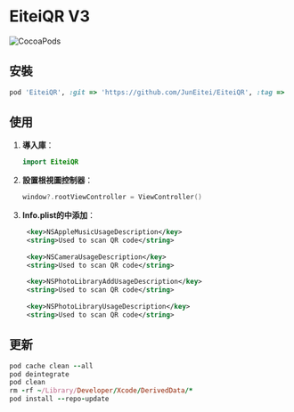 # EiteiQR V3

![CocoaPods](https://img.shields.io/cocoapods/v/EiteiQR.svg)

## 安裝
```ruby
pod 'EiteiQR', :git => 'https://github.com/JunEitei/EiteiQR', :tag => '3.0.0'

```

## 使用

1. **導入庫**：
   ```swift
   import EiteiQR
   ```

2. **設置根視圖控制器**：
   ```swift
   window?.rootViewController = ViewController()
   ```
3. **Info.plist的<dict>中添加**：
   ```xml
    <key>NSAppleMusicUsageDescription</key>
    <string>Used to scan QR code</string>
    
    <key>NSCameraUsageDescription</key>
    <string>Used to scan QR code</string>
    
    <key>NSPhotoLibraryAddUsageDescription</key>
    <string>Used to scan QR code</string>
    
    <key>NSPhotoLibraryUsageDescription</key>
    <string>Used to scan QR code</string>
   ```

## 更新
```ruby
pod cache clean --all
pod deintegrate
pod clean
rm -rf ~/Library/Developer/Xcode/DerivedData/*
pod install --repo-update
```
